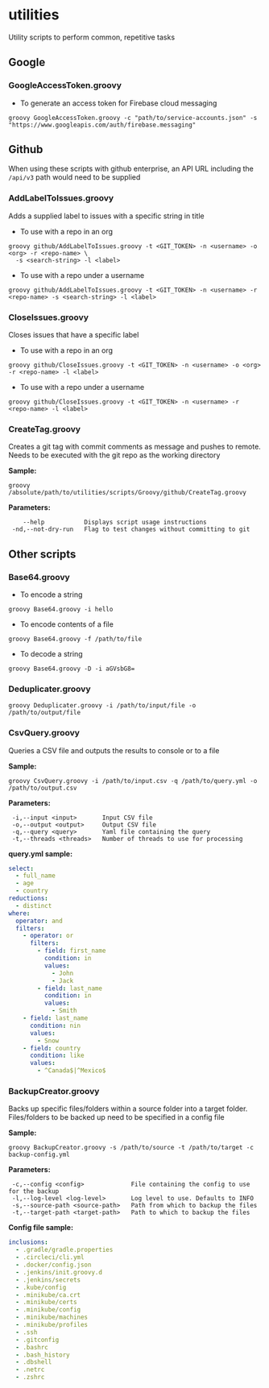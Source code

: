 # utilities
Utility scripts to perform common, repetitive tasks

## Google
### GoogleAccessToken.groovy
- To generate an access token for Firebase cloud messaging

```
groovy GoogleAccessToken.groovy -c "path/to/service-accounts.json" -s "https://www.googleapis.com/auth/firebase.messaging"
```


## Github
When using these scripts with github enterprise, an API URL including the `/api/v3` path would need to be supplied

### AddLabelToIssues.groovy
Adds a supplied label to issues with a specific string in title

- To use with a repo in an org
```shell
groovy github/AddLabelToIssues.groovy -t <GIT_TOKEN> -n <username> -o <org> -r <repo-name> \
  -s <search-string> -l <label>
```

- To use with a repo under a username
```shell
groovy github/AddLabelToIssues.groovy -t <GIT_TOKEN> -n <username> -r <repo-name> -s <search-string> -l <label>
```

### CloseIssues.groovy
Closes issues that have a specific label

- To use with a repo in an org
```shell
groovy github/CloseIssues.groovy -t <GIT_TOKEN> -n <username> -o <org> -r <repo-name> -l <label>
```

- To use with a repo under a username
```shell
groovy github/CloseIssues.groovy -t <GIT_TOKEN> -n <username> -r <repo-name> -l <label>
```

### CreateTag.groovy
Creates a git tag with commit comments as message and pushes to remote. Needs to be executed with the git repo as the working directory

**Sample:**

```shell
groovy /absolute/path/to/utilities/scripts/Groovy/github/CreateTag.groovy
```

**Parameters:**

```
    --help           Displays script usage instructions
 -nd,--not-dry-run   Flag to test changes without committing to git
```

## Other scripts
### Base64.groovy
- To encode a string
```
groovy Base64.groovy -i hello
```

- To encode contents of a file
```
groovy Base64.groovy -f /path/to/file
```

- To decode a string
```
groovy Base64.groovy -D -i aGVsbG8=
```

### Deduplicater.groovy
```
groovy Deduplicater.groovy -i /path/to/input/file -o /path/to/output/file
```

### CsvQuery.groovy
Queries a CSV file and outputs the results to console or to a file

**Sample:**

```
groovy CsvQuery.groovy -i /path/to/input.csv -q /path/to/query.yml -o /path/to/output.csv
```

**Parameters:**

```
 -i,--input <input>       Input CSV file
 -o,--output <output>     Output CSV file
 -q,--query <query>       Yaml file containing the query
 -t,--threads <threads>   Number of threads to use for processing
```

**query.yml sample:**

```yaml
select:
  - full_name
  - age
  - country
reductions:
  - distinct
where:
  operator: and
  filters:
    - operator: or
      filters:
        - field: first_name
          condition: in
          values:
            - John
            - Jack
        - field: last_name
          condition: in
          values:
            - Smith
    - field: last_name
      condition: nin
      values:
        - Snow
    - field: country
      condition: like
      values:
        - ^Canada$|^Mexico$
```

### BackupCreator.groovy
Backs up specific files/folders within a source folder into a target folder. Files/folders to be backed up need to be specified in a config file

**Sample:**

```
groovy BackupCreator.groovy -s /path/to/source -t /path/to/target -c backup-config.yml
```

**Parameters:**

```
 -c,--config <config>             File containing the config to use for the backup
 -l,--log-level <log-level>       Log level to use. Defaults to INFO
 -s,--source-path <source-path>   Path from which to backup the files
 -t,--target-path <target-path>   Path to which to backup the files
```

**Config file sample:**

```yaml
inclusions:
  - .gradle/gradle.properties
  - .circleci/cli.yml
  - .docker/config.json
  - .jenkins/init.groovy.d
  - .jenkins/secrets
  - .kube/config
  - .minikube/ca.crt
  - .minikube/certs
  - .minikube/config
  - .minikube/machines
  - .minikube/profiles
  - .ssh
  - .gitconfig
  - .bashrc
  - .bash_history
  - .dbshell
  - .netrc
  - .zshrc
```